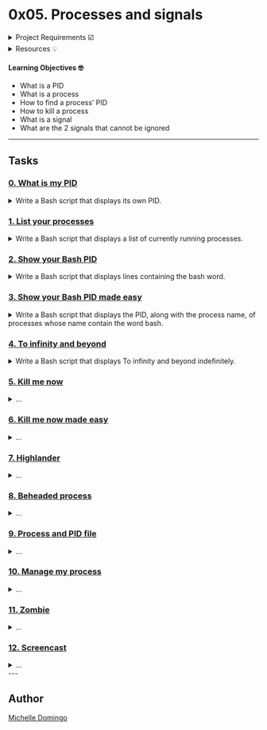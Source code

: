 # 0x05. Processes and signals

<details><summary>Project Requirements ☑️</summary>
...
</details>

<details><summary>Resources 💡</summary>

* [Linux PID](https://intranet.hbtn.io/rltoken/FcpEdqz8hau7eEB0Pi8Ong)
* [Linux process](https://intranet.hbtn.io/rltoken/hX_t2YK0erLPbdTq0-uKwQ)
* [Linux signal](https://intranet.hbtn.io/rltoken/SojW4zvL8j1yaoa7_NM6rA)
</details>

#### Learning Objectives 🤓

* What is a PID
* What is a process
* How to find a process’ PID
* How to kill a process
* What is a signal
* What are the 2 signals that cannot be ignored

---
## Tasks

### [0. What is my PID](./0-what-is-my-pid)
<details><summary>Write a Bash script that displays its own PID.</summary><br>

* 
```

```
</details>

### [1. List your processes](./1-list_your_processes)
<details><summary>Write a Bash script that displays a list of currently running processes.</summary><br>

* 
```

```
</details>

### [2. Show your Bash PID](./2-show_your_bash_pid)
<details><summary>Write a Bash script that displays lines containing the bash word.</summary><br>

* Use your previous exercise command, thus allowing you to easily get the PID of your Bash process.
```

```
</details>

### [3. Show your Bash PID made easy](./3-show_your_bash_pid_made_easy)
<details><summary>Write a Bash script that displays the PID, along with the process name, of processes whose name contain the word bash.</summary><br>

* 
```

```
</details>

### [4. To infinity and beyond](./4-to_infinity_and_beyond)
<details><summary>Write a Bash script that displays To infinity and beyond indefinitely. </summary><br>

* 
```

```
</details>

### [5. Kill me now](./5-kill_me_now)
<details><summary>...</summary><br>

* We killed our 4-to_infinity_and_beyond process using ctrl+c in the previous task, there is actually another way to do this.
```

```
</details>

### [6. Kill me now made easy](./6-kill_me_now_made_easy)
<details><summary>...</summary><br>

* Write a Bash script that kills 4-to_infinity_and_beyond process.
```

```
</details>

### [7. Highlander](./7-highlander)
<details><summary>...</summary><br>

* Write a Bash script that displays: 
```

```
</details>

### [8. Beheaded process](./8-beheaded_process)
<details><summary>...</summary><br>

* Write a Bash script that kills the process 7-highlander.
```

```
</details>

### [9. Process and PID file](./100-process_and_pid_file)
<details><summary>...</summary><br>

* Write a Bash script that: 
```

```
</details>

### [10. Manage my process](./101-manage_my_process)
<details><summary>...</summary><br>

* 
```

```
</details>

### [11. Zombie](./102-zombie.c)
<details><summary>...</summary><br>

* 
```

```
</details>

### [12. Screencast](./103-screencast_unix_signal)
<details><summary>...</summary><br>

* Now that you have mastered signals, how about sharing your knowledge?
```

```
</details>
---

## Author
[Michelle Domingo](https://github.com/michedomingo)
